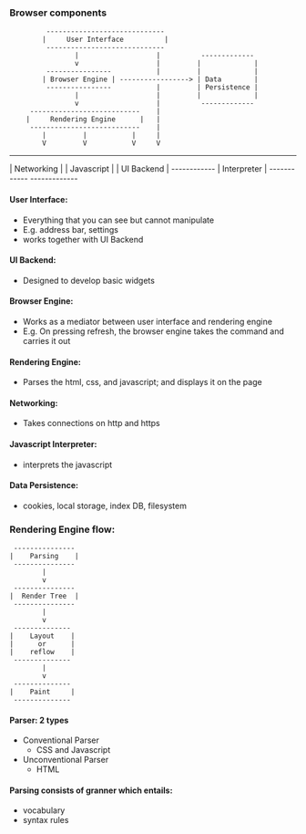 ### Browser components

             -----------------------------
            |     User Interface          |
             -----------------------------
                    |                   |          -------------
                    v                   |         |             |
             ----------------           |         |             |
            | Browser Engine | -----------------> | Data        |
             ----------------           |         | Persistence |
                    |                   |         |             |
                    v                   |          -------------
         ---------------------------    |
        |     Rendering Engine      |   |
         ---------------------------    |
            |         |           |     |
            V         V           V     V
   ------------     -------------     ------------
  | Networking |   | Javascript  |   | UI Backend | 
   ------------    | Interpreter |    ------------
                    -------------



#### User Interface:
 - Everything that you can see but cannot manipulate
 - E.g. address bar, settings
 - works together with UI Backend

#### UI Backend:
 - Designed to develop basic widgets

#### Browser Engine:
 - Works as a mediator between user interface and rendering engine
 - E.g. On pressing refresh, the browser engine takes the command and carries it out

#### Rendering Engine:
 - Parses the html, css, and javascript; and displays it on the page

#### Networking:
 - Takes connections on http and https

#### Javascript Interpreter:
 - interprets the javascript

#### Data Persistence:
 - cookies, local storage, index DB, filesystem

### Rendering Engine flow:

     ---------------
    |    Parsing    |
     ---------------
            |
            v
     ---------------
    |  Render Tree  |
     ---------------
            |
            v
     --------------
    |    Layout    |
    |      or      |
    |    reflow    |
     --------------
            |
            v
     --------------
    |    Paint     |
     --------------

#### Parser: 2 types
 - Conventional Parser
   - CSS and Javascript
 - Unconventional Parser
   - HTML

#### Parsing consists of granner which entails:
 - vocabulary
 - syntax rules


